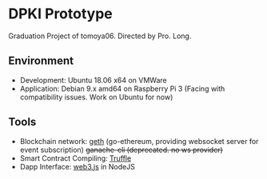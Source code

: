 # DPKI Prototype 

Graduation Project of tomoya06. Directed by Pro. Long.

## Environment

* Development: Ubuntu 18.06 x64 on VMWare
* Application: Debian 9.x amd64 on Raspberry Pi 3 (Facing with compatibility issues. Work on Ubuntu for now)

## Tools

* Blockchain network: [geth](https://github.com/ethereum/go-ethereum/wiki/Command-Line-Options) (go-ethereum, providing websocket server for event subscription) ~~ganache-cli (deprecated. no ws provider)~~
* Smart Contract Compiling: [Truffle](https://truffleframework.com/docs/truffle/overview)
* Dapp Interface: [web3.js](https://web3js.readthedocs.io/en/1.0/) in NodeJS